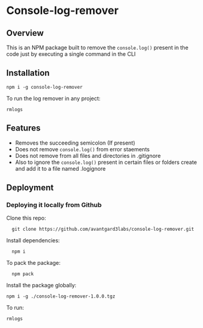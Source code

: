 # Console-log-remover

## Overview

This is an NPM package built to remove the `console.log()` present in the code just by executing a single command in the CLI

## Installation

```
npm i -g console-log-remover
```

To run the log remover in any project:

```
rmlogs
```

## Features

-   Removes the succeeding semicolon (If present)
-   Does not remove `console.log()` from error staements
-   Does not remove from all files and directories in .gitignore
-   Also to ignore the `console.log()` present in certain files or folders create and add it to a file named .logignore

## Deployment

### Deploying it locally from Github

Clone this repo:

```
  git clone https://github.com/avantgard3labs/console-log-remover.git
```

Install dependencies:

```
  npm i
```

To pack the package:

```
  npm pack
```

Install the package globally:

```
npm i -g ./console-log-remover-1.0.0.tgz
```

To run:

```
rmlogs
```
